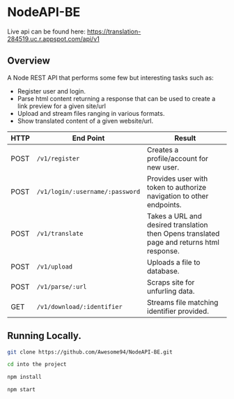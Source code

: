 # NodeAPI-BE
 Live api can be found here: https://translation-284519.uc.r.appspot.com/api/v1

## Overview
A Node REST API that performs some few but interesting tasks such as:
- Register user and login.
- Parse html content returning a response that can be used to create a link preview for a given site/url
- Upload and stream files ranging in various formats.
- Show translated content of a given website/url.


HTTP |End Point  | Result
--- | --- | ----------
POST | `/v1/register` | Creates a profile/account for new user.
POST | `/v1/login/:username/:password` | Provides user with token to authorize navigation to other endpoints.
POST | `/v1/translate` | Takes a URL and desired translation then Opens translated page and returns html response.
POST | `/v1/upload` | Uploads a file to database.
POST | `/v1/parse/:url` | Scraps site for unfurling data.
GET | `/v1/download/:identifier` | Streams file matching identifier provided.


## Running Locally.

```sh
git clone https://github.com/Awesome94/NodeAPI-BE.git 
```
```sh
cd into the project
```

```sh
npm install
```

```sh
npm start
```